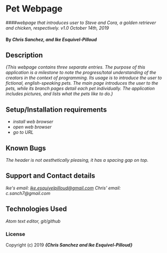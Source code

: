 # Pet Webpage

####_webpage that introduces user to Steve and Cora, a golden retriever and chicken, respectively. v1.0 October 14th, 2019_

#### By _**Chris Sanchez, and Ike Esquivel-Pilloud**_

## Description

_{This webpage contains three separate entries. The purpose of this application is a milestone to note the progress/total understanding of the creators in the context of programming. Its usage is to introduce the user to fictional, english-speaking pets. The main page introduces the user to the pets, while its branch pages detail each pet individually. The application includes pictures, and lists what the pets like to do.}_

## Setup/Installation requirements

* _install web browser_
* _open web browser_
* _go to URL_

## Known Bugs

_The header is not aesthetically pleasing, it has a spacing gap on top._

## Support and Contact details

_Ike's email: ike.esquivelpilloud@gmail.com
Chris' email: c.sanch7@gmail.com_

## Technologies Used

_Atom text editor, git/github_

### License

Copyright (c) 2019 **_{Chris Sanchez and Ike Esquivel-Pilloud}_**
